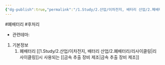 ```yaml
---
{"dg-publish":true,"permalink":"/1.Study/2.산업/이차전지, 배터리 산업/2.폐배터리/종목/웰크론한텍/","created":"2024-11-20T21:02:27.633+09:00","updated":"2025-06-03T20:07:21.431+09:00"}
---
```


#폐배터리 #후처리 


- 관련테마: 


1. 기본정보
	1. 폐배터리 [[1.Study/2.산업/이차전지, 배터리 산업/2.폐배터리/리사이클링\|리사이클링]]시 사용되는 [[금속 추출 장비 제조\|금속 추출 장비 제조]]
